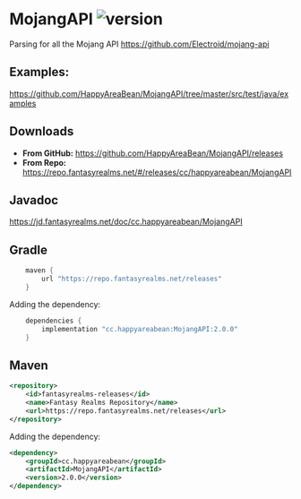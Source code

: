 # MojangAPI ![version][shieldVersion]

Parsing for all the Mojang API https://github.com/Electroid/mojang-api

Examples:
-
https://github.com/HappyAreaBean/MojangAPI/tree/master/src/test/java/examples

Downloads
-

- **From GitHub:** https://github.com/HappyAreaBean/MojangAPI/releases
- **From Repo:** https://repo.fantasyrealms.net/#/releases/cc/happyareabean/MojangAPI

Javadoc
-
https://jd.fantasyrealms.net/doc/cc.happyareabean/MojangAPI

Gradle
-

```gradle
    maven {
        url "https://repo.fantasyrealms.net/releases"
    }
```

Adding the dependency:

```gradle
    dependencies {
        implementation "cc.happyareabean:MojangAPI:2.0.0"
    }
```

Maven
-

```xml
<repository>
    <id>fantasyrealms-releases</id>
    <name>Fantasy Realms Repository</name>
    <url>https://repo.fantasyrealms.net/releases</url>
</repository>
 ```

Adding the dependency:

```xml
<dependency>
    <groupId>cc.happyareabean</groupId>
    <artifactId>MojangAPI</artifactId>
    <version>2.0.0</version>
</dependency>
```

[shieldVersion]: https://img.shields.io/badge/dynamic/json?label=Version&query=%24.version&url=https%3A%2F%2Frepo.fantasyrealms.net%2Fapi%2Fmaven%2Flatest%2Fversion%2Freleases%2Fcc%252Fhappyareabean%252FMojangAPI&style=for-the-badge